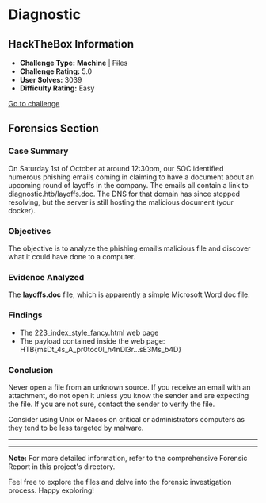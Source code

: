 # Diagnostic

## HackTheBox Information

- **Challenge Type:** **Machine** | ~~Files~~
- **Challenge Rating:** 5.0
- **User Solves:** 3039
- **Difficulty Rating:** Easy

[Go to challenge](https://app.hackthebox.com/challenges/360)

## Forensics Section

### Case Summary

On Saturday 1st of October at around 12:30pm, our SOC identified numerous phishing emails coming in claiming to have a document about an upcoming round of layoffs in the company. The emails all contain a link to diagnostic.htb/layoffs.doc. The DNS for that domain has since stopped resolving, but the server is still hosting the malicious document (your docker).


### Objectives

The objective is to analyze the phishing email’s malicious file and discover what it could have done to a computer.


### Evidence Analyzed

The **layoffs.doc** file, which is apparently a simple Microsoft Word doc file.

### Findings

- The 223_index_style_fancy.html web page
- The payload contained inside the web page: HTB{msDt_4s_A_pr0toc0l_h4nDl3r…sE3Ms_b4D}


### Conclusion
Never open a file from an unknown source. If you receive an email with an attachment, do not open it unless you know the sender and are expecting the file. If you are not sure, contact the sender to verify the file.

Consider using Unix or Macos on critical or administrators computers as they tend to be less targeted by malware.


---
---


**Note:** For more detailed information, refer to the comprehensive Forensic Report in this project's directory.

Feel free to explore the files and delve into the forensic investigation process. Happy exploring!
